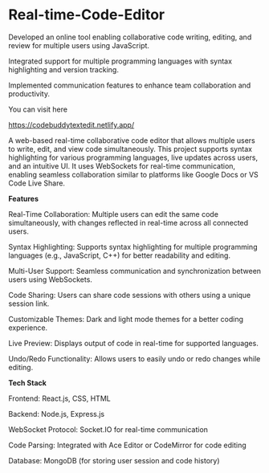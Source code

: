 # Real-time-Code-Editor

Developed an online tool enabling collaborative code writing, editing, and review for multiple users using JavaScript. 

Integrated support for multiple programming languages with syntax highlighting and version tracking.  

Implemented communication features to enhance team collaboration and productivity.  

You can visit here   
      
https://codebuddytextedit.netlify.app/
 
A web-based real-time collaborative code editor that allows multiple users to write, edit, and view code simultaneously. This project supports syntax highlighting for various programming languages, live updates across users, and an intuitive UI. It uses WebSockets for real-time communication, enabling seamless collaboration similar to platforms like Google Docs or VS Code Live Share.  

**Features**  

Real-Time Collaboration: Multiple users can edit the same code simultaneously, with changes reflected in real-time across all connected users.
   
Syntax Highlighting: Supports syntax highlighting for multiple programming languages (e.g., JavaScript, C++) for better readability and editing.  

Multi-User Support: Seamless communication and synchronization between users using WebSockets.

Code Sharing: Users can share code sessions with others using a unique session link.

Customizable Themes: Dark and light mode themes for a better coding experience.

Live Preview: Displays output of code in real-time for supported languages.
  
Undo/Redo Functionality: Allows users to easily undo or redo changes while editing.

**Tech Stack**

Frontend: React.js, CSS, HTML

Backend: Node.js, Express.js

WebSocket Protocol: Socket.IO for real-time communication

Code Parsing: Integrated with Ace Editor or CodeMirror for code editing

Database: MongoDB (for storing user session and code history)
